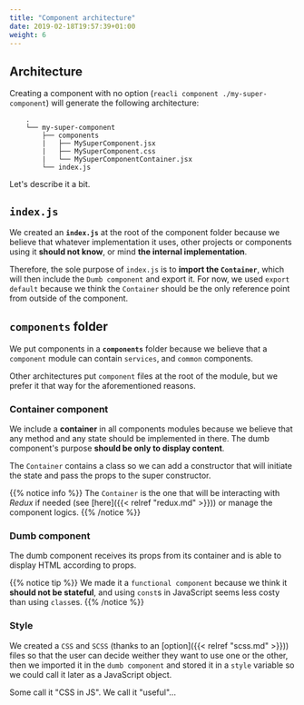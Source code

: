 ```yaml
---
title: "Component architecture"
date: 2019-02-18T19:57:39+01:00
weight: 6
---
```


## Architecture

Creating a component with no option (`reacli component ./my-super-component`) will generate the following architecture:

```text
    .
    └── my-super-component
        ├── components
        |   ├── MySuperComponent.jsx
        |   ├── MySuperComponent.css
        |   └── MySuperComponentContainer.jsx
        └── index.js
```

Let's describe it a bit.

## `index.js`

We created an **`index.js`** at the root of the component folder because we believe that whatever implementation it uses, other projects or components using it **should not know**, or mind **the internal implementation**. 

Therefore, the sole purpose of `index.js` is to **import the `Container`**, which will then include the `Dumb component` and export it. For now, we used `export default` because we think the `Container` should be the only reference point from outside of the component.

## `components` folder

We put components in a **`components`** folder because we believe that a `component` module can contain `services`, and `common` components. 

Other architectures put `component` files at the root of the module, but we prefer it that way for the aforementioned reasons.

### Container component

We include a **container** in all components modules because we believe that any method and any state should be implemented in there. The dumb component's purpose **should be only to display content**.

The `Container` contains a class so we can add a constructor that will initiate the state and pass the props to the super constructor.

{{% notice info %}}
The `Container` is the one that will be interacting with _Redux_ if needed (see [here]({{< relref "redux.md" >}})) or manage the component logics.
{{% /notice %}}

### Dumb component

The dumb component receives its props from its container and is able to display HTML according to props.

{{% notice tip %}}
We made it a `functional component` because we think it **should not be stateful**, and using `const`s in JavaScript seems less costy than using `class`es.
{{% /notice %}}

### Style

We created a `CSS` and `SCSS` (thanks to an [option]({{< relref "scss.md" >}})) files so that the user can decide weither they want to use one or the other, then we imported it in the `dumb component` and stored it in a `style` variable so we could call it later as a JavaScript object. 

Some call it "CSS in JS". We call it "useful"...